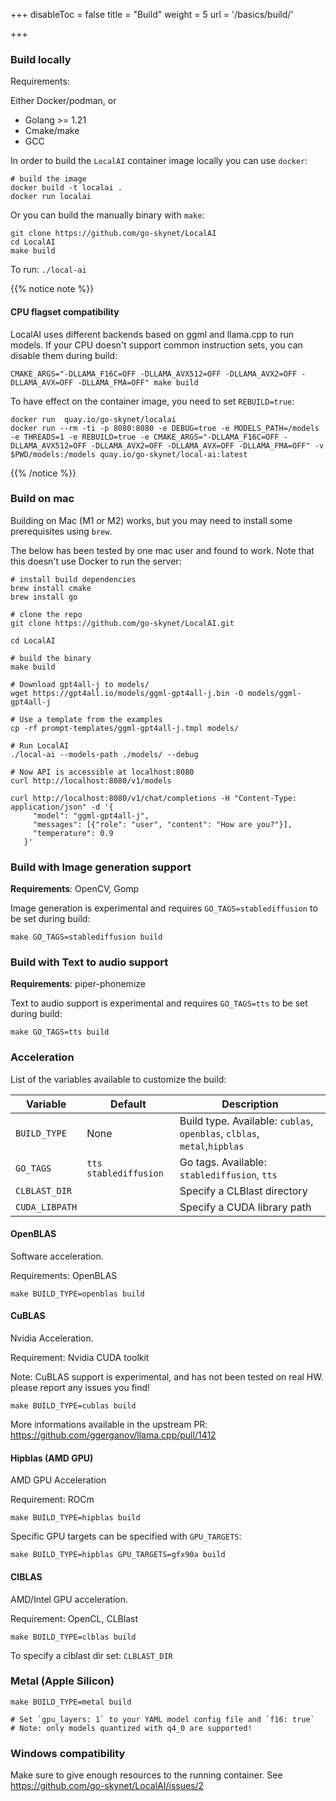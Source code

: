 
+++
disableToc = false
title = "Build"
weight = 5
url = '/basics/build/'

+++

### Build locally

Requirements:

Either Docker/podman, or
- Golang >= 1.21
- Cmake/make
- GCC

In order to build the `LocalAI` container image locally you can use `docker`:

```
# build the image
docker build -t localai .
docker run localai
```

Or you can build the manually binary with `make`:

```
git clone https://github.com/go-skynet/LocalAI
cd LocalAI
make build
```

To run: `./local-ai`

{{% notice note %}}

#### CPU flagset compatibility


LocalAI uses different backends based on ggml and llama.cpp to run models. If your CPU doesn't support common instruction sets, you can disable them during build:

```
CMAKE_ARGS="-DLLAMA_F16C=OFF -DLLAMA_AVX512=OFF -DLLAMA_AVX2=OFF -DLLAMA_AVX=OFF -DLLAMA_FMA=OFF" make build
```

To have effect on the container image, you need to set `REBUILD=true`:

```
docker run  quay.io/go-skynet/localai
docker run --rm -ti -p 8080:8080 -e DEBUG=true -e MODELS_PATH=/models -e THREADS=1 -e REBUILD=true -e CMAKE_ARGS="-DLLAMA_F16C=OFF -DLLAMA_AVX512=OFF -DLLAMA_AVX2=OFF -DLLAMA_AVX=OFF -DLLAMA_FMA=OFF" -v $PWD/models:/models quay.io/go-skynet/local-ai:latest
```

{{% /notice %}}

### Build on mac

Building on Mac (M1 or M2) works, but you may need to install some prerequisites using `brew`. 

The below has been tested by one mac user and found to work. Note that this doesn't use Docker to run the server:

```
# install build dependencies
brew install cmake
brew install go

# clone the repo
git clone https://github.com/go-skynet/LocalAI.git

cd LocalAI

# build the binary
make build

# Download gpt4all-j to models/
wget https://gpt4all.io/models/ggml-gpt4all-j.bin -O models/ggml-gpt4all-j

# Use a template from the examples
cp -rf prompt-templates/ggml-gpt4all-j.tmpl models/

# Run LocalAI
./local-ai --models-path ./models/ --debug

# Now API is accessible at localhost:8080
curl http://localhost:8080/v1/models

curl http://localhost:8080/v1/chat/completions -H "Content-Type: application/json" -d '{
     "model": "ggml-gpt4all-j",
     "messages": [{"role": "user", "content": "How are you?"}],
     "temperature": 0.9 
   }'
```

### Build with Image generation support


**Requirements**: OpenCV, Gomp

Image generation is experimental and requires `GO_TAGS=stablediffusion` to be set during build:

```
make GO_TAGS=stablediffusion build
```

### Build with Text to audio support

**Requirements**: piper-phonemize

Text to audio support is experimental and requires `GO_TAGS=tts` to be set during build:

```
make GO_TAGS=tts build
```

### Acceleration

List of the variables available to customize the build:

| Variable | Default | Description |
| ---------------------| ------- | ----------- |
| `BUILD_TYPE`         |   None      | Build type. Available: `cublas`, `openblas`, `clblas`, `metal`,`hipblas` |
| `GO_TAGS`            |   `tts stablediffusion`      | Go tags. Available: `stablediffusion`, `tts` |
| `CLBLAST_DIR`        |         | Specify a CLBlast directory |
| `CUDA_LIBPATH`       |         | Specify a CUDA library path |

#### OpenBLAS

Software acceleration.

Requirements: OpenBLAS

```
make BUILD_TYPE=openblas build
```

#### CuBLAS

Nvidia Acceleration.

Requirement: Nvidia CUDA toolkit

Note: CuBLAS support is experimental, and has not been tested on real HW. please report any issues you find!

```
make BUILD_TYPE=cublas build
```

More informations available in the upstream PR: https://github.com/ggerganov/llama.cpp/pull/1412

#### Hipblas (AMD GPU)

AMD GPU Acceleration

Requirement: ROCm

```
make BUILD_TYPE=hipblas build
```

Specific GPU targets can be specified with `GPU_TARGETS`:
  
```
make BUILD_TYPE=hipblas GPU_TARGETS=gfx90a build
```

#### ClBLAS

AMD/Intel GPU acceleration.

Requirement: OpenCL, CLBlast

```
make BUILD_TYPE=clblas build
```

To specify a clblast dir set: `CLBLAST_DIR`

### Metal (Apple Silicon)

```
make BUILD_TYPE=metal build

# Set `gpu_layers: 1` to your YAML model config file and `f16: true`
# Note: only models quantized with q4_0 are supported!
```

### Windows compatibility

Make sure to give enough resources to the running container. See https://github.com/go-skynet/LocalAI/issues/2
